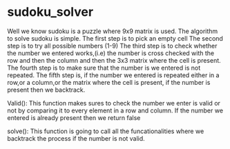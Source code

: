 # sudoku_solver

Well we know sudoku is a puzzle where 9x9 matrix is used.
The algorithm to solve sudoku is simple.
	The first step is to pick an empty cell
	The second step is to try all possible numbers (1-9)
	The third step is to check whether the number we entered works,(i.e) the number is cross checked with the row and then the column and then the 3x3 matrix where the cell is present.
	The fourth step is to make sure that the number is we entered is not repeated.
	The fifth step is, if the number we entered is repeated either in a row,or a column,or the matrix where the cell is present, if the number is present then we backtrack. 

Valid():
	This function makes sures to check the number we enter is valid or not by comparing it to every element in a row and column. If the number we entered is already present then we return false

solve():
	This function is going to call all the funcationalities where we backtrack the process if the number is not valid.
